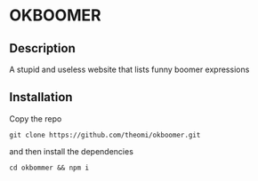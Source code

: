 # OKBOOMER

## Description

A stupid and useless website that lists funny boomer expressions

## Installation

Copy the repo

    git clone https://github.com/theomi/okboomer.git

and then install the dependencies

    cd okbommer && npm i


